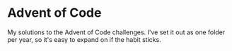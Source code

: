 # Advent of Code

My solutions to the Advent of Code challenges. I've set it out as one folder per year, so it's easy to expand on if the habit sticks.
